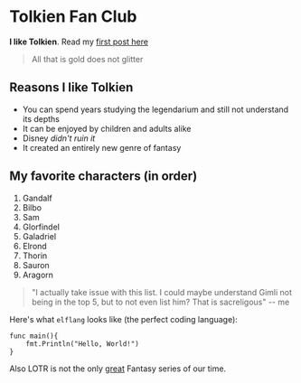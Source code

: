 # Tolkien Fan Club

**I like Tolkien**. Read my [first post here](/majesty)

> All that is gold does not glitter

## Reasons I like Tolkien

* You can spend years studying the legendarium and still not understand its depths
* It can be enjoyed by children and adults alike
* Disney *didn't ruin it*
* It created an entirely new genre of fantasy

## My favorite characters (in order)

1. Gandalf
2. Bilbo
3. Sam
4. Glorfindel
5. Galadriel
6. Elrond
7. Thorin
8. Sauron
9. Aragorn

> "I actually take issue with this list. I could maybe understand Gimli not 
>  being in the top 5, but to not even list him? That is sacreligous" -- me


Here's what `elflang` looks like (the perfect coding language):

```
func main(){
    fmt.Println("Hello, World!")
}
```

Also LOTR is not the only [great](/dune) Fantasy series of our time.